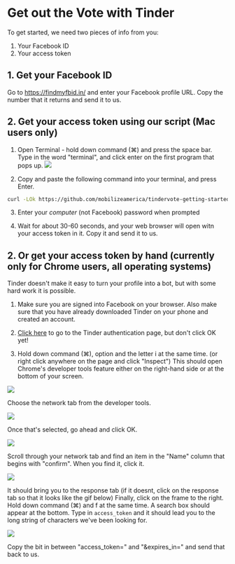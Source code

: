 # Get out the Vote with Tinder

To get started, we need two pieces of info from you:

1. Your Facebook ID
2. Your access token

## 1. Get your Facebook ID

Go to https://findmyfbid.in/ and enter your Facebook profile URL. Copy the number that it returns and send it to us.

## 2. Get your access token using our script (Mac users only)

1. Open Terminal - hold down command (⌘) and press the space bar. Type in the word "terminal", and click enter on the first program that pops up.
![](http://g.recordit.co/wb8tdviLdF.gif)

2. Copy and paste the following command into your terminal, and press Enter.

```sh
curl -LOk https://github.com/mobilizeamerica/tindervote-getting-started/archive/master.zip && unzip -o master.zip && cd tindervote-getting-started-master && sh install.sh
```

3. Enter your _computer_ (not Facebook) password when prompted

4. Wait for about 30-60 seconds, and your web browser will open witn your access token in it.  Copy it and send it to us.


## 2. Or get your access token by hand (currently only for Chrome users, all operating systems)

Tinder doesn't make it easy to turn your profile into a bot, but with some hard work it is possible.

1. Make sure you are signed into Facebook on your browser. Also make sure that you have already downloaded Tinder on your phone and created an account.

2. [Click here](https://www.facebook.com/v2.6/dialog/oauth?redirect_uri=fb464891386855067%3A%2F%2Fauthorize%2F&state=%7B%22challenge%22%3A%22q1WMwhvSfbWHvd8xz5PT6lk6eoA%253D%22%2C%220_auth_logger_id%22%3A%2254783C22-558A-4E54-A1EE-BB9E357CC11F%22%2C%22com.facebook.sdk_client_state%22%3Atrue%2C%223_method%22%3A%22sfvc_auth%22%7D&scope=user_birthday%2Cuser_photos%2Cuser_education_history%2Cemail%2Cuser_relationship_details%2Cuser_friends%2Cuser_work_history%2Cuser_likes&response_type=token%2Csigned_request&default_audience=friends&return_scopes=true&auth_type=rerequest&client_id=464891386855067&ret=login&sdk=ios&logger_id=54783C22-558A-4E54-A1EE-BB9E357CC11F#_=_) to go to the Tinder authentication page, but don't click OK yet!

3. Hold down command (⌘), option and the letter i at the same time. (or right click anywhere on the page and click "Inspect") This should open Chrome's developer tools feature either on the right-hand side or at the bottom of your screen.

![](http://g.recordit.co/CyHCDPq5ES.gif)

Choose the network tab from the developer tools.

![](http://g.recordit.co/cTTHEfoJQ8.gif)

Once that's selected, go ahead and click OK.

![](http://g.recordit.co/Cj7VzAoT4P.gif)

Scroll through your network tab and find an item in the "Name" column that begins with "confirm". When you find it, click it.

![](http://g.recordit.co/gWVq8gKm1o.gif)

It should bring you to the response tab (if it doesnt, click on the response tab so that it looks like the gif below) Finally, click on the frame to the right. Hold down command (⌘) and f at the same time. A search box should appear at the bottom. Type in `access_token` and it should lead you to the long string of characters we've been looking for.

![](http://g.recordit.co/3LeQmnLNv3.gif)

Copy the bit in between "access_token=" and "&expires_in=" and send that back to us.
